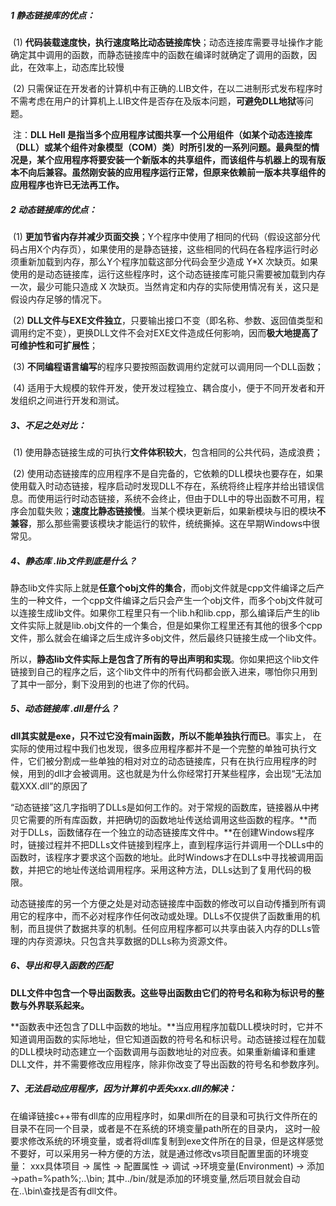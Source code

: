 ##### **1 静态链接库的优点：**

​	(1) **代码装载速度快，执行速度略比动态链接库快**；动态连接库需要寻址操作才能确定其中调用的函数，而静态链接库中的函数在编译时就确定了调用的函数，因此，在效率上，动态库比较慢

​	(2) 只需保证在开发者的计算机中有正确的.LIB文件，在以二进制形式发布程序时不需考虑在用户的计算机上.LIB文件是否存在及版本问题，**可避免DLL地狱**等问题。

​	注：**DLL Hell 是指当多个应用程序试图共享一个公用组件（如某个动态连接库（DLL）或某个组件对象模型（COM）类）时所引发的一系列问题。最典型的情况是，某个应用程序将要安装一个新版本的共享组件，而该组件与机器上的现有版本不向后兼容。虽然刚安装的应用程序运行正常，但原来依赖前一版本共享组件的应用程序也许已无法再工作。**



##### **2 动态链接库的优点：**

​	(1) **更加节省内存并减少页面交换**；Y个程序中使用了相同的代码（假设这部分代码占用X个内存页），如果使用的是静态链接，这些相同的代码在各程序运行时必须重新加载到内存，那么Y个程序加载这部分代码会至少造成 Y*X 次缺页。如果使用的是动态链接库，运行这些程序时，这个动态链接库可能只需要被加载到内存一次，最少可能只造成 X 次缺页。当然肯定和内存的实际使用情况有关，这只是假设内存足够的情况下。

​	(2) **DLL文件与EXE文件独立**，只要输出接口不变（即名称、参数、返回值类型和调用约定不变），更换DLL文件不会对EXE文件造成任何影响，因而**极大地提高了可维护性和可扩展性**；

​	(3) **不同编程语言编写**的程序只要按照函数调用约定就可以调用同一个DLL函数；

​	(4) 适用于大规模的软件开发，使开发过程独立、耦合度小，便于不同开发者和开发组织之间进行开发和测试。



##### **3、不足之处对比：**

​	(1) 使用静态链接生成的可执行**文件体积较大**，包含相同的公共代码，造成浪费；

​	(2) 使用动态链接库的应用程序不是自完备的，它依赖的DLL模块也要存在，如果使用载入时动态链接，程序启动时发现DLL不存在，系统将终止程序并给出错误信息。而使用运行时动态链接，系统不会终止，但由于DLL中的导出函数不可用，程序会加载失败；**速度比静态链接慢**。当某个模块更新后，如果新模块与旧的模块**不兼容**，那么那些需要该模块才能运行的软件，统统撕掉。这在早期Windows中很常见。



##### **4、静态库 .lib文件到底是什么？**

​	静态lib文件实际上就是**任意个obj文件的集合**，而obj文件就是cpp文件编译之后产生的一种文件，一个cpp文件编译之后只会产生一个obj文件，而多个obj文件就可以连接生成lib文件。如果你工程里只有一个lib.h和lib.cpp，那么编译后产生的lib文件实际上就是lib.obj文件的一个集合，但是如果你工程里还有其他的很多个cpp文件，那么就会在编译之后生成许多obj文件，然后最终只链接生成一个lib文件。

​	所以，**静态lib文件实际上是包含了所有的导出声明和实现**。你如果把这个lib文件链接到自己的程序之后，这个lib文件中的所有代码都会嵌入进来，哪怕你只用到了其中一部分，剩下没用到的也进了你的代码。



##### **5、动态链接库 .dll是什么？**

​	**dll其实就是exe，只不过它没有main函数，所以不能单独执行而已**。事实上， 在实际的使用过程中我们也发现，很多应用程序都并不是一个完整的单独可执行文件，它们被分割成一些单独的相对对立的动态链接库，只有在执行应用程序的时候，用到的dll才会被调用。这也就是为什么你经常打开某些程序，会出现“无法加载XXX.dll”的原因了

​	“动态链接”这几字指明了DLLs是如何工作的。对于常规的函数库，链接器从中拷贝它需要的所有库函数，并把确切的函数地址传送给调用这些函数的程序。**而对于DLLs，函数储存在一个独立的动态链接库文件中。**在创建Windows程序时，链接过程并不把DLLs文件链接到程序上，直到程序运行并调用一个DLLs中的函数时，该程序才要求这个函数的地址。此时Windows才在DLLs中寻找被调用函数，并把它的地址传送给调用程序。采用这种方法，DLLs达到了复用代码的极限。 

​	动态链接库的另一个方便之处是对动态链接库中函数的修改可以自动传播到所有调用它的程序中，而不必对程序作任何改动或处理。DLLs不仅提供了函数重用的机制，而且提供了数据共享的机制。任何应用程序都可以共享由装入内存的DLLs管理的内存资源块。只包含共享数据的DLLs称为资源文件。



##### **6、导出和导入函数的匹配**

​	**DLL文件中包含一个导出函数表。这些导出函数由它们的符号名和称为标识号的整数与外界联系起来。** 

​	**函数表中还包含了DLL中函数的地址。**当应用程序加载DLL模块时时，它并不知道调用函数的实际地址，但它知道函数的符号名和标识号。动态链接过程在加载的DLL模块时动态建立一个函数调用与函数地址的对应表。如果重新编译和重建DLL文件，并不需要修改应用程序，除非你改变了导出函数的符号名和参数序列。



##### **7、无法启动应用程序，因为计算机中丢失xxx.dll的解决：**

​	在编译链接c++带有dll库的应用程序时，如果dll所在的目录和可执行文件所在的目录不在同一个目录，或者是不在系统的环境变量path所在的目录内， 这时一般要求修改系统的环境变量，或者将dll库复制到exe文件所在的目录，但是这样感觉不要好，可以采用另一种方便的方法，就是通过修改vs项目配置里面的环境变量： xxx具体项目 -> 属性 -> 配置属性 -> 调试 ->环境变量(Environment) -> 添加 ->path=%path%;..\bin; 其中../bin/就是添加的环境变量,然后项目就会自动在..\bin\查找是否有dll文件。